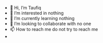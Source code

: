 - 👋 Hi, I’m Taufiq
- 👀 I’m interested in nothing
- 🌱 I’m currently learning nothing
- 💞️ I’m looking to collaborate with no one
- 📫 How to reach me do not try to reach me
- 

<!---
muhammadtaufiq17/muhammadtaufiq17 is a ✨ special ✨ repository because its `README.md` (this file) appears on your GitHub profile.
You can click the Preview link to take a look at your changes.
--->
